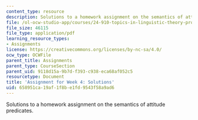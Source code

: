 ```yaml
---
content_type: resource
description: Solutions to a homework assignment on the semantics of attitude predicates.
file: /ol-ocw-studio-app/courses/24-910-topics-in-linguistic-theory-propositional-attitudes-spring-2009/658951ca19af1f8be1fd9543f58a9ad6_MIT24_910s09_sol_assn03.pdf
file_size: 46115
file_type: application/pdf
learning_resource_types:
- Assignments
license: https://creativecommons.org/licenses/by-nc-sa/4.0/
ocw_type: OCWFile
parent_title: Assignments
parent_type: CourseSection
parent_uid: 9118d15a-9b7d-f393-c938-eca68af052c5
resourcetype: Document
title: 'Assignment for Week 4: Solutions'
uid: 658951ca-19af-1f8b-e1fd-9543f58a9ad6
---
```

Solutions to a homework assignment on the semantics of attitude predicates.